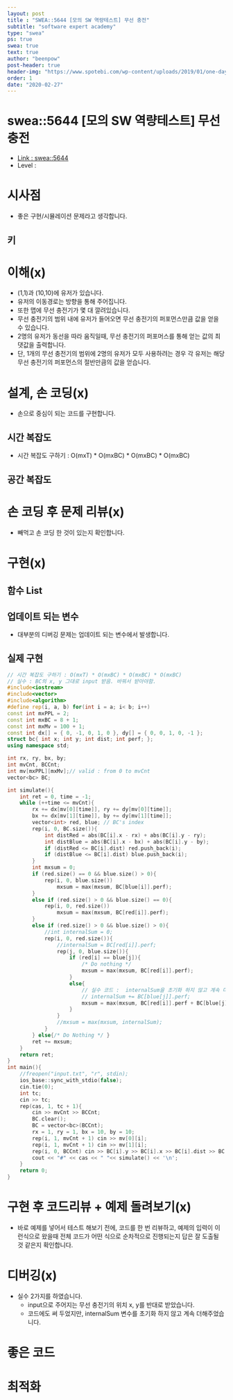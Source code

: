 ```yaml
---
layout: post
title : "SWEA::5644 [모의 SW 역량테스트] 무선 충전"
subtitle: "software expert academy"
type: "swea"
ps: true                          
swea: true
text: true
author: "beenpow"
post-header: true
header-img: "https://www.spotebi.com/wp-content/uploads/2019/01/one-day-day-one-workout-motivation-spotebi.jpg"
order: 1
date: "2020-02-27"
---
```


# swea::5644 [모의 SW 역량테스트] 무선 충전
- [Link : swea::5644](https://swexpertacademy.com/main/code/problem/problemDetail.do?contestProbId=AWXRDL1aeugDFAUo&)
- Level : 

# 시사점
- 좋은 구현/시뮬레이션 문제라고 생각합니다.


## 키

# 이해(x)
- (1,1)과 (10,10)에 유저가 있습니다.
- 유저의 이동경로는 방향을 통해 주어집니다.
- 또한 맵에 무선 충전기가 몇 대 깔려있습니다.
- 무선 충전기의 범위 내에 유저가 들어오면 무선 충전기의 퍼포먼스만큼 값을 얻을 수 있습니다.
- 2명의 유저가 동선을 따라 움직일때, 무선 충전기의 퍼포머스를 통해 얻는 값의 최댓값을 출력합니다.
- 단, 1개의 무선 충전기의 범위에 2명의 유저가 모두 사용하려는 경우 각 유저는 해당 무선 충전기의
  퍼포먼스의 절반만큼의 값을 얻습니다.

# 설계, 손 코딩(x)
- 손으로 중심이 되는 코드를 구현합니다.

## 시간 복잡도

- 시간 복잡도 구하기 : O(mxT) * O(mxBC) * O(mxBC) * O(mxBC)


## 공간 복잡도

# 손 코딩 후 문제 리뷰(x)
- 빼먹고 손 코딩 한 것이 있는지 확인합니다.

# 구현(x)

## 함수 List 

## 업데이트 되는 변수
- 대부분의 디버깅 문제는 업데이트 되는 변수에서 발생합니다.

## 실제 구현 

```cpp
// 시간 복잡도 구하기 : O(mxT) * O(mxBC) * O(mxBC) * O(mxBC)
// 실수 : BC의 x, y 그대로 input 받음. 바꿔서 받아야함.
#include<iostream>
#include<vector>
#include<algorithm>
#define rep(i, a, b) for(int i = a; i< b; i++)
const int mxPPL = 2;
const int mxBC = 8 + 1;
const int mxMv = 100 + 1;
const int dx[] = { 0, -1, 0, 1, 0 }, dy[] = { 0, 0, 1, 0, -1 };
struct bc{ int x; int y; int dist; int perf; };
using namespace std;

int rx, ry, bx, by;
int mvCnt, BCCnt;
int mv[mxPPL][mxMv];// valid : from 0 to mvCnt
vector<bc> BC;

int simulate(){
    int ret = 0, time = -1;
    while (++time <= mvCnt){
        rx += dx[mv[0][time]], ry += dy[mv[0][time]];
        bx += dx[mv[1][time]], by += dy[mv[1][time]];
        vector<int> red, blue; // BC's index
        rep(i, 0, BC.size()){
            int distRed = abs(BC[i].x - rx) + abs(BC[i].y - ry);
            int distBlue = abs(BC[i].x - bx) + abs(BC[i].y - by);
            if (distRed <= BC[i].dist) red.push_back(i);
            if (distBlue <= BC[i].dist) blue.push_back(i);
        }
        int mxsum = 0;
        if (red.size() == 0 && blue.size() > 0){
            rep(i, 0, blue.size())
                mxsum = max(mxsum, BC[blue[i]].perf);
        }
        else if (red.size() > 0 && blue.size() == 0){
            rep(i, 0, red.size())
                mxsum = max(mxsum, BC[red[i]].perf);
        }
        else if (red.size() > 0 && blue.size() > 0){
            //int internalSum = 0;
            rep(i, 0, red.size()){
                //internalSum = BC[red[i]].perf;
                rep(j, 0, blue.size()){
                    if (red[i] == blue[j]){
                        /* Do nothing */
                        mxsum = max(mxsum, BC[red[i]].perf);
                    }
                    else{
                        // 실수 코드 :  internalSum을 초기화 하지 않고 계속 더해준다.
                        // internalSum += BC[blue[j]].perf;
                        mxsum = max(mxsum, BC[red[i]].perf + BC[blue[j]].perf);
                    }
                }
                //mxsum = max(mxsum, internalSum);
            }
        } else{/* Do Nothing */ }
        ret += mxsum;
    }
    return ret;
}
int main(){
    //freopen("input.txt", "r", stdin);
    ios_base::sync_with_stdio(false);
    cin.tie(0);
    int tc;
    cin >> tc;
    rep(cas, 1, tc + 1){
        cin >> mvCnt >> BCCnt;
        BC.clear();
        BC = vector<bc>(BCCnt);
        rx = 1, ry = 1, bx = 10, by = 10;
        rep(i, 1, mvCnt + 1) cin >> mv[0][i];
        rep(i, 1, mvCnt + 1) cin >> mv[1][i];
        rep(i, 0, BCCnt) cin >> BC[i].y >> BC[i].x >> BC[i].dist >> BC[i].perf;
        cout << "#" << cas << " "<< simulate() << '\n';
    }
    return 0;
}
```


# 구현 후 코드리뷰 + 예제 돌려보기(x)
- 바로 예제를 넣어서 테스트 해보기 전에, 코드를 한 번 리뷰하고, 예제의 입력이 이런식으로 왔을때
  전체 코드가 어떤 식으로 순차적으로 진행되는지 답은 잘 도출될 것 같은지 확인합니다.

# 디버깅(x)
- 실수 2가지를 하였습니다.
  - input으로 주어지는 무선 충전기의 위치 x, y를 반대로 받았습니다.
  - 코드에도 써 두었지만, internalSum 변수를 초기화 하지 않고 계속 더해주었습니다.


# 좋은 코드

# 최적화
